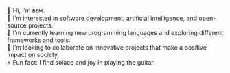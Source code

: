 👋 Hi, I’m ʙᴇᴍ. <br>
👀 I’m interested in software development, artificial intelligence, and open-source projects. <br>
🌱 I’m currently learning new programming languages and exploring different frameworks and tools. <br>
💞️ I’m looking to collaborate on innovative projects that make a positive impact on society. <br>
⚡ Fun fact: I find solace and joy in playing the guitar.
